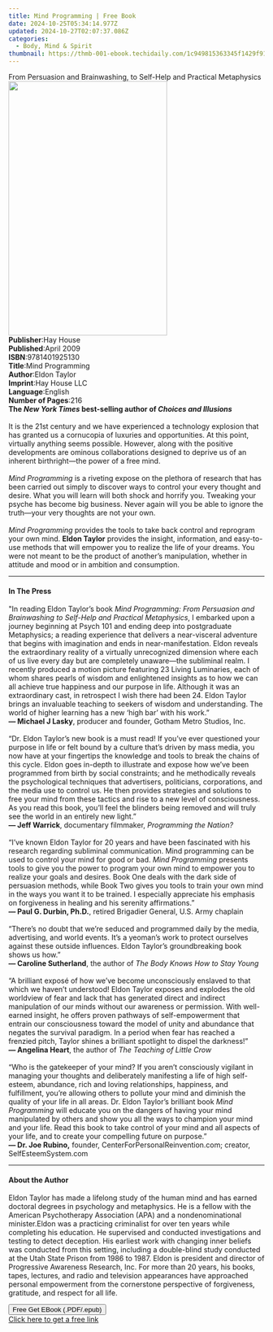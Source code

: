 ```yaml
---
title: Mind Programming | Free Book
date: 2024-10-25T05:34:14.977Z
updated: 2024-10-27T02:07:37.086Z
categories:
  - Body, Mind & Spirit
thumbnail: https://thmb-001-ebook.techidaily.com/1c949815363345f1429f9185024ba05c31e317c90881d403c188fc77f11acf50.jpg
---
```

<main id="book-container">
  <div class="flex flex-col">
    <div class="book-brief flex-1 py-6 px-4 sm:p-6 md:py-10 md:px-8">
      <!-- brief-->
      <div class="book-brief-main">
        From Persuasion and Brainwashing, to Self-Help and Practical Metaphysics
      </div>
    </div>
    <div
      class="book-meta-info flex-1 grid gap-4 col-start-1 col-end-3 row-start-1 sm:mb-6 sm:grid-cols-4 lg:gap-6 lg:col-start-2 lg:row-end-6 lg:row-span-6 lg:mb-0"
    >
      <div
        class="book-meta-info-left place-content-center mt-4 p-4 text-sm leading-6 col-start-2 col-span-2 dark:text-slate-400"
      >
        <img
          class="w-full h-500 object-cover rounded-lg sm:h-255 sm:col-span-2 lg:col-span-full"
          src="https://img-001-ebook.techidaily.com/4f0c14e6337a5dc568999e6e321a4e8e1b4eabadefa6a33332eb0b16e3ca1957.jpg"
          alt=""
          width="312"
          height="500"
        />
      </div>
      <div
        class="book-meta-info-right mt-2 col-start-1 row-start-2 col-span-3 self-center"
      >
        <!-- meta data  -->
        <div class="flex flex-col px-4 md:px-8">
          <div class="flex-1">
            <strong>Publisher</strong>:<span class="px-2">Hay House</span>
          </div>
          <div class="flex-1">
            <strong>Published</strong>:<span class="px-2">April 2009</span>
          </div>
          <div class="flex-1">
            <strong>ISBN</strong>:<span class="px-2">9781401925130</span>
          </div>
          <div class="flex-1">
            <strong>Title</strong>:<span class="px-2">Mind Programming</span>
          </div>
          <div class="flex-1">
            <strong>Author</strong>:<span class="px-2">Eldon Taylor</span>
          </div>
          <div class="flex-1">
            <strong>Imprint</strong>:<span class="px-2">Hay House LLC</span>
          </div>
          <div class="flex-1">
            <strong>Language</strong>:<span class="px-2">English</span>
          </div>
          <div class="flex-1">
            <strong>Number of Pages</strong>:<span class="px-2">216</span>
          </div>
        </div>
      </div>
    </div>
    <div class="book-description flex-1 py-6 px-4 sm:p-6 md:py-10 md:px-8">
      <div class="book-description-main">
        <div accordion-content="" id="description">
          <b
            >The <i>New York Times</i> best-selling author of
            <i>Choices and Illusions</i></b
          ><br /><br />It is the 21st century and we have experienced a
          technology explosion that has granted us a cornucopia of luxuries and
          opportunities. At this point, virtually anything seems possible.
          However, along with the positive developments are ominous
          collaborations designed to deprive us of an inherent birthright—the
          power of a free mind.<br /><br /><i>Mind Programming</i> is a riveting
          expose on the plethora of research that has been carried out simply to
          discover ways to control your every thought and desire. What you will
          learn will both shock and horrify you. Tweaking your psyche has become
          big business. Never again will you be able to ignore the truth—your
          very thoughts are not your own.<br /><br />
          <i>Mind Programming</i> provides the tools to take back control and
          reprogram your own mind. <b>Eldon Taylor</b> provides the insight,
          information, and easy-to-use methods that will empower you to realize
          the life of your dreams. You were not meant to be the product of
          another’s manipulation, whether in attitude and mood or in ambition
          and consumption.
        </div>
        <div class="accordion-fader"></div>
      </div>
    </div>
    <div class="book-excerpts flex-1 py-6 px-4 sm:p-6 md:py-10 md:px-8">
      <!-- excerpts-->
      <div class="book-excerpts-main">
        <hr />
        <h4 class="placeholder placeholder-heading">
          <span>In The Press</span>
        </h4>
        <p>
          "In reading Eldon Taylor’s book
          <i
            >Mind Programming: From Persuasion and Brainwashing to Self-Help and
            Practical Metaphysics</i
          >, I embarked upon a journey beginning at Psych 101 and ending deep
          into postgraduate Metaphysics; a reading experience that delivers a
          near-visceral adventure that begins with imagination and ends in
          near-manifestation. Eldon reveals the extraordinary reality of a
          virtually unrecognized dimension where each of us live every day but
          are completely unaware—the subliminal realm. I recently produced a
          motion picture featuring 23 Living Luminaries, each of whom shares
          pearls of wisdom and enlightened insights as to how we can all achieve
          true happiness and our purpose in life. Although it was an
          extraordinary cast, in retrospect I wish there had been 24. Eldon
          Taylor brings an invaluable teaching to seekers of wisdom and
          understanding. The world of higher learning has a new ‘high bar’ with
          his work.”<br /><b>— Michael J Lasky</b>, producer and founder, Gotham
          Metro Studios, Inc.<br /><br />“Dr. Eldon Taylor’s new book is a must
          read! If you’ve ever questioned your purpose in life or felt bound by
          a culture that’s driven by mass media, you now have at your fingertips
          the knowledge and tools to break the chains of this cycle. Eldon goes
          in-depth to illustrate and expose how we’ve been programmed from birth
          by social constraints; and he methodically reveals the psychological
          techniques that advertisers, politicians, corporations, and the media
          use to control us. He then provides strategies and solutions to free
          your mind from these tactics and rise to a new level of consciousness.
          As you read this book, you’ll feel the blinders being removed and will
          truly see the world in an entirely new light.”<br /><b
            >— Jeff Warrick</b
          >, documentary filmmaker, <i>Programming the Nation?</i
          ><br /><br />“I’ve known Eldon Taylor for 20 years and have been
          fascinated with his research regarding subliminal communication. Mind
          programming can be used to control your mind for good or bad.
          <i>Mind Programming</i> presents tools to give you the power to
          program your own mind to empower you to realize your goals and
          desires. Book One deals with the dark side of persuasion methods,
          while Book Two gives you tools to train your own mind in the ways you
          want it to be trained. I especially appreciate his emphasis on
          forgiveness in healing and his serenity affirmations.”<br /><b
            >— Paul G. Durbin, Ph.D.</b
          >, retired Brigadier General, U.S. Army chaplain<br /><br />“There’s
          no doubt that we’re seduced and programmed daily by the media,
          advertising, and world events. It’s a yeoman’s work to protect
          ourselves against these outside influences. Eldon Taylor’s
          groundbreaking book shows us how.”<br /><b>— Caroline Sutherland</b>,
          the author of <i>The Body Knows How to Stay Young</i><br /><br />“A
          brilliant exposé of how we’ve become unconsciously enslaved to that
          which we haven’t understood! Eldon Taylor exposes and explodes the old
          worldview of fear and lack that has generated direct and indirect
          manipulation of our minds without our awareness or permission. With
          well-earned insight, he offers proven pathways of self-empowerment
          that entrain our consciousness toward the model of unity and abundance
          that negates the survival paradigm. In a period when fear has reached
          a frenzied pitch, Taylor shines a brilliant spotlight to dispel the
          darkness!”<br /><b>— Angelina Heart</b>, the author of
          <i>The Teaching of Little Crow</i><br /><br />“Who is the gatekeeper
          of your mind? If you aren’t consciously vigilant in managing your
          thoughts and deliberately manifesting a life of high self-esteem,
          abundance, rich and loving relationships, happiness, and fulfillment,
          you’re allowing others to pollute your mind and diminish the quality
          of your life in all areas. Dr. Eldon Taylor’s brilliant book
          <i>Mind Programming</i> will educate you on the dangers of having your
          mind manipulated by others and show you all the ways to champion your
          mind and your life. Read this book to take control of your mind and
          all aspects of your life, and to create your compelling future on
          purpose.”<br /><b>— Dr. Joe Rubino,</b> founder,
          CenterForPersonalReinvention.com; creator, SelfEsteemSystem.com
        </p>
      </div>
    </div>
    <div class="book-about-author flex-1 py-6 px-4 sm:p-6 md:py-10 md:px-8">
      <!-- about author-->
      <div class="book-main-author-main">
        <hr />
        <h4 class="placeholder placeholder-heading">
          <span>About the Author</span>
        </h4>
        <p>
          Eldon Taylor has made a lifelong study of the human mind and has
          earned doctoral degrees in psychology and metaphysics. He is a fellow
          with the American Psychotherapy Association (APA) and a
          nondenominational minister.Eldon was a practicing criminalist for over
          ten years while completing his education. He supervised and conducted
          investigations and testing to detect deception. His earliest work with
          changing inner beliefs was conducted from this setting, including a
          double-blind study conducted at the Utah State Prison from 1986 to
          1987. Eldon is president and director of Progressive Awareness
          Research, Inc. For more than 20 years, his books, tapes, lectures, and
          radio and television appearances have approached personal empowerment
          from the cornerstone perspective of forgiveness, gratitude, and
          respect for all life.
        </p>
      </div>
    </div>
    <div class="book-free-get flex-1 py-6 px-4 sm:p-6 md:py-10 md:px-8">
      <button
        id="btn-free-get"
        class="bg-blue-500 hover:bg-blue-700 text-white font-bold py-2 px-4 rounded"
      >
        Free Get EBook (.PDF/.epub)
      </button>
      <div id="countdown-display" class="px-2 text-lg mt-2"></div>
      <a
        id="free-link"
        class="hidden bg-blue-500 hover:bg-blue-700 text-white font-bold py-2 px-4 rounded"
        href="https://www.ebooks.com/en-us/book/96316565/mind-programming/eldon-taylor/"
        target="_blank"
        >Click here to get a free link</a
      >
    </div>
    <script>
      let countdownTime = 0;
      let countdownInterval = null;
      document
        .getElementById('btn-free-get')
        .addEventListener('click', startCountdown);
      function startCountdown() {
        countdownTime = new Date().getTime() + 60000 * 3;
        countdownInterval = setInterval(updateCountdown, 1000);
        document.getElementById('btn-free-get').disabled = true;
        document
          .getElementById('btn-free-get')
          .classList.add('bg-gray-500', 'cursor-not-allowed');
      }
      function updateCountdown() {
        let currentTime = new Date().getTime();
        let timeLeft = countdownTime - currentTime;
        let secondsLeft = Math.floor(timeLeft / 1000);
        document.getElementById('countdown-display').innerHTML =
          `Remaining time: ${secondsLeft} seconds.`;
        if (secondsLeft <= 0) {
          clearInterval(countdownInterval);
          document.getElementById('btn-free-get').classList.add('hidden');
          document.getElementById('free-link').classList.remove('hidden');
          document.getElementById('countdown-display').innerHTML = '';
        }
      }
    </script>
  </div>
</main>

<ins class="adsbygoogle"
      style="display:block"
      data-ad-client="ca-pub-7571918770474297"
      data-ad-slot="8358498916"
      data-ad-format="auto"
      data-full-width-responsive="true"></ins>
    